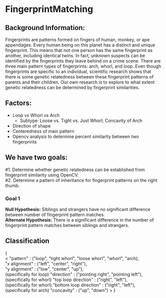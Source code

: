 # FingerprintMatching
## Background Information:
Fingerprints are patterns formed on fingers of human, monkey, or ape appendages. Every human being on this planet has a distinct and unique fingerprint. This means that not one person has the same fingerprint as another, including identical twins. In fact, unknown suspects can be identified by the fingerprints they leave behind on a crime scene. There are three main pattern types of fingerprints: arch, whorl, and loop. Even though fingerprints are specific to an individual, scientific research shows that there is some genetic relatedness between these fingerprint patterns of parents and their children. Our own research is to explore to what extent genetic relatedness can be determined by fingerprint similarities.
## Factors: 
* Loop vs Whorl vs Arch
  * Subtype: Loose vs. Tight vs. Just Whorl; Concavity of Arch
* Direction of shape
* Centeredness of main pattern
* Opencv analysis to determine percent similarity between two fingerprints
## We have two goals: 
#1. Determine whether genetic relatedness can be established from fingerprint similarity using OpenCV. </br>
#2. Determine a pattern of inheritance for fingerprint patterns on the right thumb.
### Goal 1
**Null Hypothesis:** Siblings and strangers have no significant difference between number of fingerprint pattern matches. </br>
**Alternate Hypothesis:** There is a significant difference in the number of fingerprint pattern matches between siblings and strangers. 
## Classification
{ </br>
< "pattern" : ("loop", "tight whorl", "loose whorl", "whorl", "arch), </br>
 "x alignment" : ("left", "center", "right"), </br>
 "y alignment" : ("low", "center", "up"), </br> 
 (specifically for loop) "direction" : ("pointing right", "pointing left"), </br>
 (specifically for whorl) "top loop direction" : ("right", "left"), </br>
 (specifically for whorl) "bottom loop direction" : ("right", "left"), </br>
 (specifically for arch) "concavity" : ("up", "down") >
}
